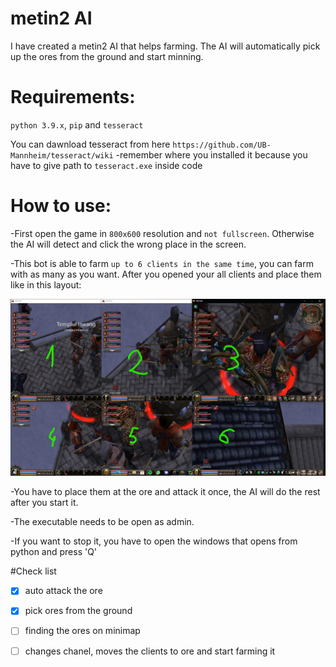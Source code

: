 # metin2 AI

I have created a metin2 AI that helps farming. The AI will automatically pick up the ores from the ground and start minning.

# Requirements:

`python 3.9.x`, `pip` and `tesseract`

You can dawnload tesseract from here `https://github.com/UB-Mannheim/tesseract/wiki`
-remember where you installed it because you have to give path to `tesseract.exe` inside code

# How to use:

-First open the game in `800x600` resolution and `not fullscreen`. Otherwise the AI will detect and click the wrong place in the screen.

-This bot is able to farm `up to 6 clients in the same time`, you can farm with as many as you want. After you opened your all clients and place them like in this layout:

<img src="/images/Layout.jpg" width="800">

-You have to place them at the ore and attack it once, the AI will do the rest after you start it.

-The executable needs to be open as admin.

-If you want to stop it, you have to open the windows that opens from python and press 'Q'

#Check list

- [x] auto attack the ore
- [x] pick ores from the ground
- [ ] finding the ores on minimap
- [ ] changes chanel, moves the clients to ore and start farming it
 
